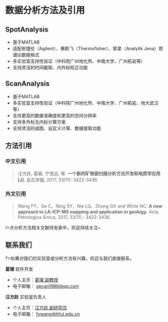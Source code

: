 # 数据分析方法及引用

## SpotAnalysis

 - 基于MATLAB
 - 适配安捷伦（Agilent）、赛默飞（Thermofisher）、耶拿（Analytik Jena）质谱仪数据格式
 - 多实验室支持性验证（中科院广州地化所、中南大学、广州拓岩等）
 - 支持灵活的时间截取、内外标校正功能

## ScanAnalysis

 - 基于MATLAB
 - 多实验室支持性验证（中科院广州地化所、中南大学、广州拓岩、地大武汉等）
 - 支持更高的数据准确度和更高的空间分辨率
 - 支持多外标无内标计算方案
 - 支持灵活的成图、自定义计算、数据提取功能

## 方法引用

### 中文引用
> 汪方跃, 葛粲, 宁思远, 等. **一个新的矿物面扫描分析方法开发和地质学应用[J].** 岩石学报, 2017, 33(11): 3422-3436.


### 外文引用
> Wang FY，Ge C，Ning SY，Nie LQ，Zhong GX and White NC. **A new approach to LA-ICP-MS mapping and application in geology.** Acta Petrologica Sinica, 2017, 33(11) : 3422-3436.

!>点分析方法相关文献待发表中，欢迎持续关注~

## 联系我们

?>如果对我们的实验室或分析方法有兴趣，欢迎与我们直接联系。

**葛璨** 软件开发
 - 个人主页：[葛璨 副教授](http://geoscience.hfut.edu.cn/2021/0408/c11047a253392/page.htm) 
 - 电子邮箱： gecan1986@qq.com

**汪方跃** 实验室负责人
 - 个人主页：[汪方跃 副研究员](http://geoscience.hfut.edu.cn/2022/0511/c11047a277949/page.htm)
 - 电子邮箱： fywang@hfut.edu.cn

